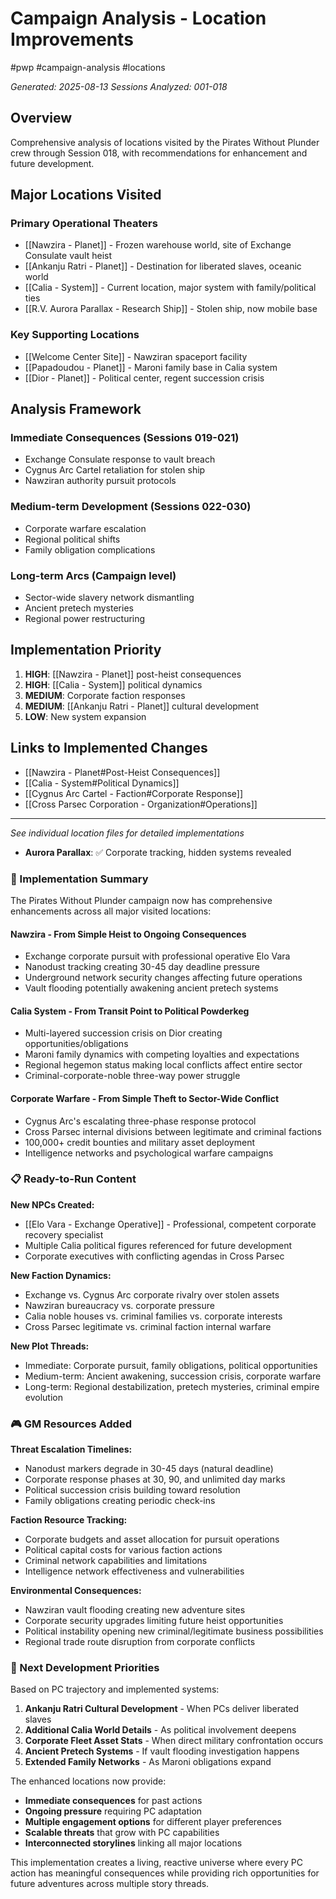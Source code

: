 # Campaign Analysis - Location Improvements
#pwp #campaign-analysis #locations

*Generated: 2025-08-13*
*Sessions Analyzed: 001-018*

## Overview

Comprehensive analysis of locations visited by the Pirates Without Plunder crew through Session 018, with recommendations for enhancement and future development.

## Major Locations Visited

### Primary Operational Theaters
- [[Nawzira - Planet]] - Frozen warehouse world, site of Exchange Consulate vault heist
- [[Ankanju Ratri - Planet]] - Destination for liberated slaves, oceanic world
- [[Calia - System]] - Current location, major system with family/political ties
- [[R.V. Aurora Parallax - Research Ship]] - Stolen ship, now mobile base

### Key Supporting Locations
- [[Welcome Center Site]] - Nawziran spaceport facility
- [[Papadoudou - Planet]] - Maroni family base in Calia system
- [[Dior - Planet]] - Political center, regent succession crisis

## Analysis Framework

### Immediate Consequences (Sessions 019-021)
- Exchange Consulate response to vault breach
- Cygnus Arc Cartel retaliation for stolen ship
- Nawziran authority pursuit protocols

### Medium-term Development (Sessions 022-030)
- Corporate warfare escalation
- Regional political shifts
- Family obligation complications

### Long-term Arcs (Campaign level)
- Sector-wide slavery network dismantling
- Ancient pretech mysteries
- Regional power restructuring

## Implementation Priority

1. **HIGH**: [[Nawzira - Planet]] post-heist consequences
2. **HIGH**: [[Calia - System]] political dynamics
3. **MEDIUM**: Corporate faction responses
4. **MEDIUM**: [[Ankanju Ratri - Planet]] cultural development
5. **LOW**: New system expansion

## Links to Implemented Changes
- [[Nawzira - Planet#Post-Heist Consequences]]
- [[Calia - System#Political Dynamics]]
- [[Cygnus Arc Cartel - Faction#Corporate Response]]
- [[Cross Parsec Corporation - Organization#Operations]]

---
*See individual location files for detailed implementations*
- **Aurora Parallax**: ✅ Corporate tracking, hidden systems revealed

### 🚀 Implementation Summary

The Pirates Without Plunder campaign now has comprehensive enhancements across all major visited locations:

#### **Nawzira** - From Simple Heist to Ongoing Consequences
- Exchange corporate pursuit with professional operative Elo Vara
- Nanodust tracking creating 30-45 day deadline pressure
- Underground network security changes affecting future operations
- Vault flooding potentially awakening ancient pretech systems

#### **Calia System** - From Transit Point to Political Powderkeg
- Multi-layered succession crisis on Dior creating opportunities/obligations
- Maroni family dynamics with competing loyalties and expectations
- Regional hegemon status making local conflicts affect entire sector
- Criminal-corporate-noble three-way power struggle

#### **Corporate Warfare** - From Simple Theft to Sector-Wide Conflict
- Cygnus Arc's escalating three-phase response protocol
- Cross Parsec internal divisions between legitimate and criminal factions
- 100,000+ credit bounties and military asset deployment
- Intelligence networks and psychological warfare campaigns

### 📋 Ready-to-Run Content

**New NPCs Created:**
- [[Elo Vara - Exchange Operative]] - Professional, competent corporate recovery specialist
- Multiple Calia political figures referenced for future development
- Corporate executives with conflicting agendas in Cross Parsec

**New Faction Dynamics:**
- Exchange vs. Cygnus Arc corporate rivalry over stolen assets
- Nawziran bureaucracy vs. corporate pressure
- Calia noble houses vs. criminal families vs. corporate interests
- Cross Parsec legitimate vs. criminal faction internal warfare

**New Plot Threads:**
- Immediate: Corporate pursuit, family obligations, political opportunities
- Medium-term: Ancient awakening, succession crisis, corporate warfare
- Long-term: Regional destabilization, pretech mysteries, criminal empire evolution

### 🎮 GM Resources Added

**Threat Escalation Timelines:**
- Nanodust markers degrade in 30-45 days (natural deadline)
- Corporate response phases at 30, 90, and unlimited day marks
- Political succession crisis building toward resolution
- Family obligations creating periodic check-ins

**Faction Resource Tracking:**
- Corporate budgets and asset allocation for pursuit operations
- Political capital costs for various faction actions
- Criminal network capabilities and limitations
- Intelligence network effectiveness and vulnerabilities

**Environmental Consequences:**
- Nawziran vault flooding creating new adventure sites
- Corporate security upgrades limiting future heist opportunities
- Political instability opening new criminal/legitimate business possibilities
- Regional trade route disruption from corporate conflicts

### 🔄 Next Development Priorities

Based on PC trajectory and implemented systems:

1. **Ankanju Ratri Cultural Development** - When PCs deliver liberated slaves
2. **Additional Calia World Details** - As political involvement deepens
3. **Corporate Fleet Asset Stats** - When direct military confrontation occurs
4. **Ancient Pretech Systems** - If vault flooding investigation happens
5. **Extended Family Networks** - As Maroni obligations expand

The enhanced locations now provide:
- **Immediate consequences** for past actions
- **Ongoing pressure** requiring PC adaptation
- **Multiple engagement options** for different player preferences
- **Scalable threats** that grow with PC capabilities
- **Interconnected storylines** linking all major locations

This implementation creates a living, reactive universe where every PC action has meaningful consequences while providing rich opportunities for future adventures across multiple story threads.
